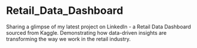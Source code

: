 # Retail_Data_Dashboard
Sharing a glimpse of my latest project on LinkedIn - a Retail Data Dashboard sourced from Kaggle. Demonstrating how data-driven insights are transforming the way we work in the retail industry.
